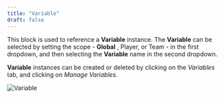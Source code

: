 ```yaml
---
title: "Variable"
draft: false
---
```

This block is used to reference a **Variable** instance. The **Variable** can be selected by setting the scope -  **Global** , Player, or Team - in the first dropdown, and then selecting the **Variable** name in the second dropdown.  
  
**Variable** instances can be created or deleted by clicking on the _Variables_ tab, and clicking on _Manage Variables_.

![Variable](https://raw.githubusercontent.com/battlefield-portal-community/Image-CDN/main/portal_blocks/Variable.png)